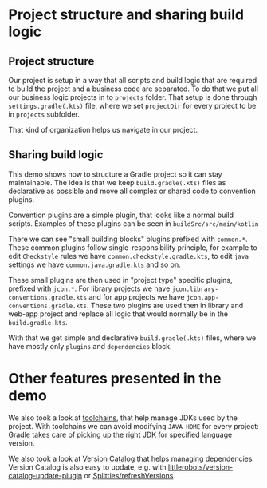 # Project structure and sharing build logic

## Project structure

Our project is setup in a way that all scripts and build logic that are required to build the project and a business code are separated.
To do that we put all our business logic projects in to `projects` folder.
That setup is done through `settings.gradle(.kts)` file, where we set `projectDir` for every project to be in `projects` subfolder.

That kind of organization helps us navigate in our project.

## Sharing build logic

This demo shows how to structure a Gradle project so it can stay maintainable.
The idea is that we keep `build.gradle(.kts)` files as declarative as possible and move all complex or shared code to convention plugins.

Convention plugins are a simple plugin, that looks like a normal build scripts. 
Examples of these plugins can be seen in `buildSrc/src/main/kotlin`

There we can see "small building blocks" plugins prefixed with `common.*`.
These common plugins follow single-responsibility principle, for example to edit `Checkstyle` rules we have 
`common.checkstyle.gradle.kts`, to edit `java` settings we have `common.java.gradle.kts` and so on. 

These small plugins are then used in "project type" specific plugins, prefixed with `jcon.*`. 
For library projects we have `jcon.library-conventions.gradle.kts` and for app projects we have `jcon.app-conventions.gradle.kts`.
These two plugins are used then in library and web-app project and replace all logic that would normally be in the `build.gradle.kts`.

With that we get simple and declarative `build.gradle(.kts)` files, where we have mostly only `plugins` and `dependencies` block. 

# Other features presented in the demo

We also took a look at [toolchains](https://docs.gradle.org/current/userguide/toolchains.html), that help manage JDKs used by the project.
With toolchains we can avoid modifying `JAVA_HOME` for every project: Gradle takes care of picking up the right JDK for specified language version.

We also took a look at [Version Catalog](https://docs.gradle.org/current/userguide/platforms.html#sub:central-declaration-of-dependencies) that helps managing dependencies.
Version Catalog is also easy to update, e.g. with [littlerobots/version-catalog-update-plugin](https://github.com/littlerobots/version-catalog-update-plugin) or [Splitties/refreshVersions](https://github.com/Splitties/refreshVersions).
